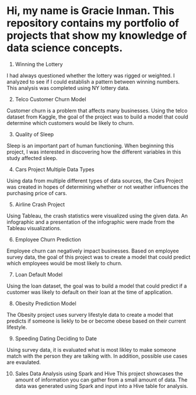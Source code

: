 
# Hi, my name is Gracie Inman. This repository contains my portfolio of projects that show my knowledge of data science concepts. 

1.	Winning the Lottery
   
I had always questioned whether the lottery was rigged or weighted. I analyzed to see if I could establish a pattern between winning numbers. This analysis was completed using NY lottery data.

2.	Telco Customer Churn Model

Customer churn is a problem that affects many businesses. Using the telco dataset from Kaggle, the goal of the project was to build a model that could determine which customers would be likely to churn.

3.	Quality of Sleep
   
Sleep is an important part of human functioning. When beginning this project, I was interested in discovering how the different variables in this study affected sleep.

4.	Cars Project Multiple Data Types
   
Using data from multiple different types of data sources, the Cars Project was created in hopes of determining whether or not weather influences the purchasing price of cars.

5.	Airline Crash Project
    
Using Tableau, the crash statistics were visualized using the given data. An infographic and a presentation of the infographic were made from the Tableau visualizations.

6.	Employee Churn Prediction
    
Employee churn can negatively impact businesses. Based on employee survey data, the goal of this project was to create a model that could predict which employees would be most likely to churn.

7.	Loan Default Model

Using the loan dataset, the goal was to build a model that could predict if a customer was likely to default on their loan at the time of application.

8.	Obesity Prediction Model
    
The Obesity project uses survery lifestyle data to create a model that predicts if someone is liekly to be or become obese based on their current lifestyle.

9. Speeding Dating Deciding to Date

Using survey data, it is evaluated what is most likley to make someone match with the person they are talking with. In addition, possible use cases are evaulated. 

10. Sales Data Analysis using Spark and Hive
This project showcases the amount of information you can gather from a small amount of data. The data was generated using Spark and input into a Hive table for analysis.
    


